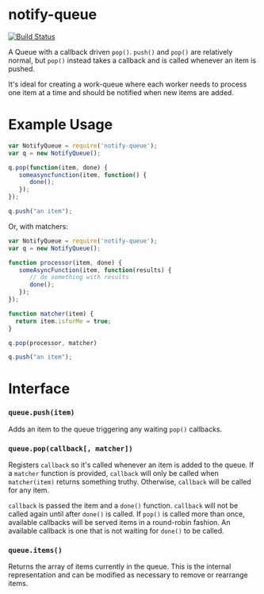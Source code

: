 notify-queue
============
[![Build Status](https://travis-ci.org/danielbeardsley/notify-queue.png?branch=master)](https://travis-ci.org/danielbeardsley/notify-queue)

A Queue with a callback driven `pop()`.
`push()` and `pop()` are relatively normal,
but `pop()` instead takes a callback and is called whenever an item is pushed.

It's ideal for creating a work-queue where each worker needs to process one item at a time and should be notified when new items are added.

Example Usage
=============

```js
var NotifyQueue = require('notify-queue');
var q = new NotifyQueue();

q.pop(function(item, done) {
   someasyncfunction(item, function() {
      done();
   });
});

q.push("an item");
```

Or, with matchers:

```js
var NotifyQueue = require('notify-queue');
var q = new NotifyQueue();

function processor(item, done) {
   someAsyncFunction(item, function(results) {
      // do something with results
      done();
   });
});

function matcher(item) {
  return item.isforMe = true;
}

q.pop(processor, matcher)

q.push("an item");
```

Interface
=========
### `queue.push(item)` ###
Adds an item to the queue triggering any waiting `pop()` callbacks.

### `queue.pop(callback[, matcher])` ###
Registers `callback` so it's called whenever an item is added to the queue.
If a `matcher` function is provided,
`callback` will only be called when `matcher(item)` returns something truthy.
Otherwise, `callback` will be called for any item.

`callback` is passed the item and a `done()` function.
`callback` will not be called again until after `done()` is called.
If `pop()` is called more than once,
available callbacks will be served items in a round-robin fashion.
An available callback is one that is not waiting for `done()` to be called.

### `queue.items()` ###
Returns the array of items currently in the queue.
This is the internal representation and
can be modified as necessary to remove or rearrange items.
